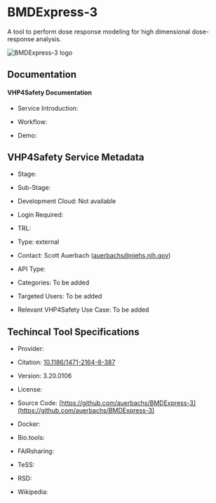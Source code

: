 
# BMDExpress-3

<!--- This file is autogenerated. Edit bmdexpress_3.json to make changes in this page. ---> 

A tool to perform dose response modeling for high dimensional dose-response analysis.

![BMDExpress-3 logo](https://raw.githubusercontent.com/VHP4Safety/cloud/main/docs/service/bmdexpress_3.png)

## Documentation

#### VHP4Safety Documentation

* Service Introduction: []() 

* Workflow: []() 

* Demo: []() 

<h4 id='tess-widget-materials-header'></h4>

<div id='tess-widget-materials-list' class='tess-widget tess-widget-list'></div>
<script>
  function initTeSSWidgets() {
    var query = 'bmdexpress_3';
    if (query.trim() != '') {
      TessWidget.Materials(document.getElementById('tess-widget-materials-list'),
                           'SimpleList',
                           {
                             opts: {
                               enableSearch: false
                             },
                             params: {
                               pageSize: 5,
                               q: query
                             }
                           });
      document.getElementById('tess-widget-materials-header').innerHTML = 'Documentation from ELIXIR TeSS'
    }
}
</script>
<script async='' defer='' src='https://elixirtess.github.io/TeSS_widgets/js/tess-widget-standalone.js' onload='initTeSSWidgets()'></script>

## VHP4Safety Service Metadata

* Stage: 

* Sub-Stage: 

* Development Cloud: Not available

* Login Required: 

* TRL: 

* Type: external

* Contact: Scott Auerbach (auerbachs@niehs.nih.gov)

* API Type: 

* Categories: To be added

* Targeted Users: To be added

* Relevant VHP4Safety Use Case: To be added

## Techincal Tool Specifications

* Provider: []()

* Citation: [10.1186/1471-2164-8-387](https://doi.org/10.1186/1471-2164-8-387)

* Version: 3.20.0106

* License: 

* Source Code: [https://github.com/auerbachs/BMDExpress-3](https://github.com/auerbachs/BMDExpress-3)

* Docker: []()

* Bio.tools: []()

* FAIRsharing: []()

* TeSS: []()

* RSD: []()

* Wikipedia: []()

<script type="application/ld+json">
  {
    "@context": "https://schema.org/",
    "@type": "SoftwareApplication",
    "http://purl.org/dc/terms/conformsTo": {
      "@type": "CreativeWork", "@id": "https://bioschemas.org/profiles/ComputationalTool/1.0-RELEASE"
    },
    "@id" : "https://vhp4safety.github.io/cloud/service/bmdexpress_3",
    "name": "BMDExpress-3",
    "description": "A tool to perform dose response modeling for high dimensional dose-response analysis.",
    "url": ""
  }
</script>
